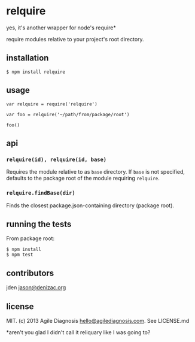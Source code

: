 # relquire
yes, it's another wrapper for node's require*

require modules relative to your project's root directory.

## installation

    $ npm install relquire

## usage

    var relquire = require('relquire')

    var foo = relquire('~/path/from/package/root')

    foo()

## api

### `relquire(id), relquire(id, base)`
Requires the module relative to as `base` directory. If `base` is not specified, defaults to the package root of the module requiring `relquire`.

### `relquire.findBase(dir)`
Finds the closest package.json-containing directory (package root).

## running the tests

From package root:

    $ npm install
    $ npm test

## contributors

jden <jason@denizac.org>

## license

MIT. (c) 2013 Agile Diagnosis <hello@agilediagnosis.com>. See LICENSE.md


*aren't you glad I didn't call it reliquary like I was going to?